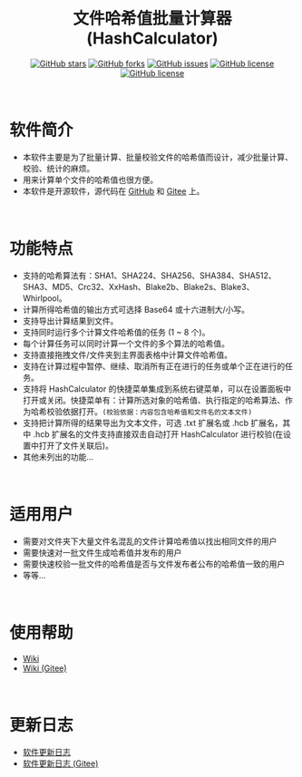 <div align="center">

# 文件哈希值批量计算器 (HashCalculator)

[![GitHub stars](https://img.shields.io/github/stars/hrpzcf/HashCalculator?label=Stars&logo=github)](https://github.com/hrpzcf/HashCalculator/stargazers)
[![GitHub forks](https://img.shields.io/github/forks/hrpzcf/HashCalculator?label=Forks&logo=github)](https://github.com/hrpzcf/HashCalculator/network)
[![GitHub issues](https://img.shields.io/github/issues/hrpzcf/HashCalculator?label=Issues&logo=github)](https://github.com/hrpzcf/HashCalculator/issues)
[![GitHub license](https://img.shields.io/github/license/hrpzcf/HashCalculator?color=red&label=License)](https://github.com/hrpzcf/HashCalculator/blob/main/LICENSE)
[![GitHub license](https://img.shields.io/github/v/release/hrpzcf/HashCalculator?label=Release)](https://github.com/hrpzcf/HashCalculator/releases)

</div>

<br/>

# 软件简介

- 本软件主要是为了批量计算、批量校验文件的哈希值而设计，减少批量计算、校验、统计的麻烦。
- 用来计算单个文件的哈希值也很方便。
- 本软件是开源软件，源代码在 [GitHub](https://github.com/hrpzcf/HashCalculator) 和 [Gitee](https://gitee.com/hrpzcf/HashCalculator) 上。 

<br/>

# 功能特点

- 支持的哈希算法有：SHA1、SHA224、SHA256、SHA384、SHA512、SHA3、MD5、Crc32、XxHash、Blake2b、Blake2s、Blake3、Whirlpool。
- 计算所得哈希值的输出方式可选择 Base64 或十六进制大/小写。
- 支持导出计算结果到文件。
- 支持同时运行多个计算文件哈希值的任务 (1 ~ 8 个)。
- 每个计算任务可以同时计算一个文件的多个算法的哈希值。
- 支持直接拖拽文件/文件夹到主界面表格中计算文件哈希值。
- 支持在计算过程中暂停、继续、取消所有正在进行的任务或单个正在进行的任务。
- 支持将 HashCalculator 的快捷菜单集成到系统右键菜单，可以在设置面板中打开或关闭。快捷菜单有：计算所选对象的哈希值、执行指定的哈希算法、作为哈希校验依据打开。`(校验依据：内容包含哈希值和文件名的文本文件)`
- 支持把计算所得的结果导出为文本文件，可选 .txt 扩展名或 .hcb 扩展名，其中 .hcb 扩展名的文件支持直接双击自动打开 HashCalculator 进行校验(在设置中打开了文件关联后)。
- 其他未列出的功能...

<br/>

# 适用用户

+ 需要对文件夹下大量文件名混乱的文件计算哈希值以找出相同文件的用户
+ 需要快速对一批文件生成哈希值并发布的用户
+ 需要快速校验一批文件的哈希值是否与文件发布者公布的哈希值一致的用户
+ 等等...

<br/>

# 使用帮助

- [Wiki](https://github.com/hrpzcf/HashCalculator/wiki)
- [Wiki (Gitee)](https://gitee.com/hrpzcf/HashCalculator/wikis/Home)

<br />

# 更新日志

- [软件更新日志](https://github.com/hrpzcf/HashCalculator/blob/main/CHANGELOG.md)
- [软件更新日志 (Gitee)](https://gitee.com/hrpzcf/HashCalculator/blob/main/CHANGELOG.md)
